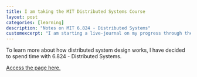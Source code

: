 ```yaml
---
title: I am taking the MIT Distributed Systems Course
layout: post
categories: [learning]
description: "Notes on MIT 6.824 - Distributed Systems"
customexcerpt: "I am starting a live-journal on my progress through the MIT Distributed Systems Course."
---
```


To learn more about how distributed system design works, I have decided to spend
time with 6.824 - Distributed Systems.

[Access the page here.](/distributed-systems.html)
